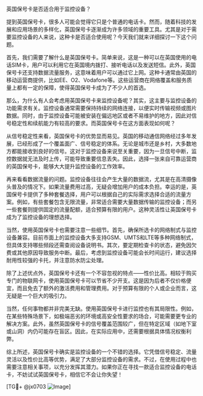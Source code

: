 英国保号卡是否适合用于监控设备？

提到英国保号卡，很多人可能会觉得它只是个普通的电话卡。然而，随着科技的发展和应用场景的多样化，英国保号卡逐渐成为许多领域的重要工具。尤其是对于需要监控设备的人来说，这种卡是否适合使用呢？今天我们就来详细探讨一下这个问题。

首先，我们需要了解什么是英国保号卡。简单来说，这是一种可以在英国使用的电话SIM卡，用户可以利用它在英国境内拨打、接听电话以及发送短信。此外，英国保号卡还支持数据流量服务，这意味着用户可以通过它上网。这种卡通常由英国的移动运营商提供，比如EE、O2、Vodafone等。这些运营商在网络覆盖和服务质量上都有一定的保障，使得英国保号卡成为了不少人的首选。

那么，为什么有人会考虑用英国保号卡来监控设备呢？其实，这主要与监控设备的功能需求有关。监控设备通常需要保持持续的网络连接，以便实时传输视频或图片数据。同时，由于监控设备可能被安装在偏远地区或者不易维护的地方，因此对信号稳定性和续航能力有较高的要求。而英国保号卡在这方面表现如何呢？

从信号稳定性来看，英国保号卡的优势显而易见。英国的移动通信网络经过多年发展，已经形成了一个覆盖面广、信号稳定的体系。无论是城市还是乡村，大多数地方都能接收到良好的信号。这对于监控设备来说至关重要，因为一旦信号中断，监控数据就无法及时上传，可能导致重要信息丢失。因此，选择一张来自可靠运营商的英国保号卡，能够大大提升监控设备的工作效率。

再来看看数据流量的问题。监控设备往往会产生大量的数据流，尤其是在高清摄像头普及的情况下。如果流量费用过高，无疑会增加用户的成本负担。幸运的是，英国保号卡提供了多种套餐选择，用户可以根据自己的实际需求选择合适的流量方案。例如，有些套餐包含无限流量，非常适合需要大量数据传输的监控设备；而另一些套餐则提供固定的流量配额，适合预算有限的用户。这种灵活性让英国保号卡成为了监控设备的理想选择。

当然，使用英国保号卡也需要注意一些细节。首先，确保所选卡的网络制式与监控设备兼容。目前市面上的监控设备大多支持GSM、UMTS和LTE等多种网络制式，但具体支持哪些频段还需查阅设备说明书。其次，要定期检查卡的状态，避免因欠费或其他原因导致服务中断。最后，考虑到监控设备可能会长时间运行，建议选择耐用性较强的卡托，并注意防水防尘处理。

除了上述优点外，英国保号卡还有一个不容忽视的特点——性价比高。相较于购买专门的物联网卡，使用英国保号卡可以节省不少开支。这是因为后者不仅价格便宜，而且免去了额外的激活费用和管理费用。对于预算有限的个人或企业而言，这无疑是一个巨大的吸引力。

当然，任何事物都并非完美无缺。使用英国保号卡进行监控也有其局限性。例如，在某些特殊场景下，如极端恶劣的环境或高安全性要求的场合，可能需要更专业的解决方案。此外，虽然英国保号卡的信号覆盖范围较广，但在特定区域（如地下室或山洞）内仍可能存在盲区。因此，在实际应用中，还需要根据具体情况权衡利弊。

综上所述，英国保号卡确实是监控设备的一个不错的选择。它凭借信号稳定、流量灵活以及性价比高等优势，满足了大部分监控设备的需求。不过，在使用过程中也需要注意相关事项，以充分发挥其潜力。如果你正在寻找一款适合监控设备的电话卡，不妨试试英国保号卡，相信它不会让你失望！

[TG💪+ @jx0703 ![Image](https://github.com/user-attachments/assets/dbca1d08-cadb-493c-b0ec-ad6f7a83f270)]